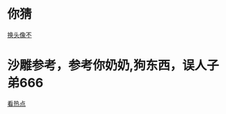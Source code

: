 # 你猜
[换头像不](https://juejin.cn/user/settings/profile)
# 沙雕参考，参考你奶奶,狗东西，误人子弟666
[看热点](https://www.baidu.com)